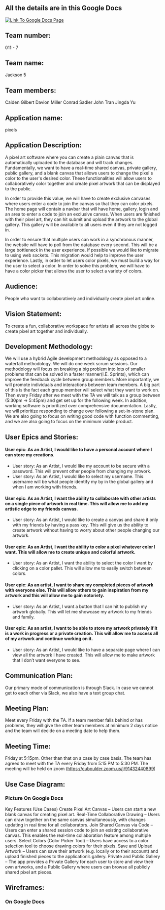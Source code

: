 ## All the details are in this Google Docs

[![Link To Google Docs Page](https://img.shields.io/badge/Google%20Docs-blue)](https://docs.google.com/document/d/1U56IUHf5iMVGheEPgsrtYkErD1g7QbTb--wQP84golg/edit?usp=sharing)

## Team number: 

011 - 7

## Team name: 

Jackson 5

## Team members:

Caiden Gilbert
Davion Miller
Conrad Sadler
John Tran
Jingda Yu

## Application name: 

pixels

## Application Description:

  A pixel art software where you can create a plain canvas that is automatically uploaded to the database and will track changes. Fundamentally, we want to have a real-time shared canvas, private gallery, public gallery, and a blank canvas that allows users to change the pixel's color to the user's desired color. These functionalities will allow users to collaboratively color together and create pixel artwork that can be displayed to the public.
  
  In order to provide this value, we will have to create exclusive canvases where users enter a code to join the canvas so that they can color pixels. The home page will contain a navbar that will have home, gallery, login and an area to enter a code to join an exclusive canvas. When users are finished with their pixel art, they can hit submit and upload the artwork to the global gallery. This gallery will be available to all users even if they are not logged in.
  
  In order to ensure that multiple users can work in a synchronous manner, the website will have to poll from the database every second. This will be a large bottleneck in the user experience. If possible we would like to migrate to using web sockets. This migration would help to improve the user experience. Lastly, in order to let users color pixels, we must build a way for the user to select a color. In order to solve this problem, we will have to have a color picker that allows the user to select a variety of colors.

## Audience:

People who want to collaboratively and individually create pixel art online.

## Vision Statement: 

To create a fun, collaborative workspace for artists all across the globe to create pixel art together and individually. 

## Development Methodology: 

We will use a hybrid Agile development methodology as opposed to a waterfall methodology. We will do one week scrum sessions. Our methodology will focus on breaking a big problem into lots of smaller problems that can be solved in a faster manner(I.E. Sprints), which can improve the feedback cycle between group members. More importantly, we will promote individuals and interactions between team members. A big part of this is the fact each group member will select what they want to work on. Then every Friday after we meet with the TA we will talk as a group between (5:30pm -> 5:45pm) and get set up for the following week. In addition, working software is prioritized over comprehensive documentation. Lastly, we will prioritize responding to change over following a set-in-stone plan. We are also going to focus on writing good code with function commenting, and we are also going to focus on the minimum viable product.

## User Epics and Stories:

#### User epic: As an Artist, I would like to have a personal account where I can store my creations.

  - User story: As an Artist, I would like my account to be secure with a password. This will prevent other people from changing my artwork.
  - User story: As an Artist, I would like to select my username. This username will be what people identify my by in the global gallery and when I am working with friends.

#### User epic: As an Artist, I want the ability to collaborate with other artists on a single piece of artwork in real time. This will allow me to add my artistic edge to my friends  canvas.

  - User story: As an Artist, I would like to create a canvas and share it only with my friends by having a pass key. This will give us the ability to create artwork without having     to worry about other people changing our artwork.

#### User epic: As an Artist, I want the ability to color a pixel whatever color I want. This will allow me to create unique and colorful artwork.

  - User story: As an Artist, I want the ability to select the color I want by clicking on a color pallet. This will allow me to easily switch between colors.

#### User epic: As an artist, I want to share my completed pieces of artwork with everyone else. This will allow others to gain inspiration from my artwork and this will allow me to gain notoriety.

  - User story: As an Artist, I want a button that I can hit to publish my artwork globally. This will let me showcase my artwork to my friends and family.

#### User epic: As an artist, I want to be able to store my artwork privately if it is a work in progress or a private creation. This will allow me to access all of my artwork and continue working on it.

  - User story: As an Artist, I would like to have a separate page where I can view all the artwork I have created. This will allow me to make artwork that I don’t want everyone to     see.

## Communication Plan: 

Our primary mode of communication is through Slack. In case we cannot get to each other via Slack, we also have a text group chat.

## Meeting Plan: 

Meet every Friday with the TA. If a team member falls behind or has problems, they will give the other team members at minimum 2 days notice and the team will decide on a meeting date to help them.

## Meeting Time: 

Friday at 5:15pm. Other than that on a case by case basis. The team has agreed to meet with the TA every Friday from 5:15 PM to 5:30 PM. The meeting will be held on zoom (https://cuboulder.zoom.us/j/91432440899)

## Use Case Diagram:

### Picture On Google Docs
Key Features (Use Cases)
Create Pixel Art Canvas – Users can start a new blank canvas for creating pixel art.
Real-Time Collaborative Drawing – Users can draw together on the same canvas simultaneously, with changes updating in real time for all collaborators.
Join Shared Canvas via Code – Users can enter a shared session code to join an existing collaborative canvas. This enables the real-time collaboration feature among multiple users.
Select Colors (Color Picker Tool) – Users have access to a color selection tool to choose drawing colors for their pixels.
Save and Upload Artwork – Users can save their artwork (e.g. locally or to their account) and upload finished pieces to the application’s gallery.
Private and Public Gallery – The app provides a Private Gallery for each user to store and view their own artworks, and a Public Gallery where users can browse all publicly shared pixel art pieces.

## Wireframes:

### On Google Docs
